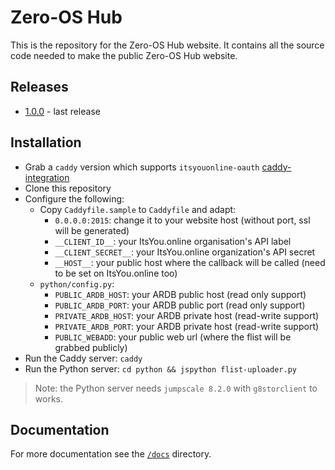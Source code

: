 # Zero-OS Hub

This is the repository for the Zero-OS Hub website. It contains all the source code needed to make the public Zero-OS Hub website.

## Releases
- [1.0.0](https://github.com/zero-os/0-hub/tree/1.0.0) - last release

## Installation
- Grab a `caddy` version which supports `itsyouonline-oauth` [caddy-integration](https://github.com/itsyouonline/caddy-integration)
- Clone this repository
- Configure the following:
  - Copy `Caddyfile.sample` to `Caddyfile` and adapt:
    - `0.0.0.0:2015`: change it to your website host (without port, ssl will be generated)
    - `__CLIENT_ID__`: your ItsYou.online organisation's API label
    - `__CLIENT_SECRET__`: your ItsYou.online organization's API secret
    - `__HOST__`: your public host where the callback will be called (need to be set on ItsYou.online too)
  - `python/config.py`:
    - `PUBLIC_ARDB_HOST`: your ARDB public host (read only support)
    - `PUBLIC_ARDB_PORT`: your ARDB public port (read only support)
    - `PRIVATE_ARDB_HOST`: your ARDB private host (read-write support)
    - `PRIVATE_ARDB_PORT`: your ARDB private host (read-write support)
    - `PUBLIC_WEBADD`: your public web url (where the flist will be grabbed publicly)
- Run the Caddy server: `caddy`
- Run the Python server: `cd python && jspython flist-uploader.py`

> Note: the Python server needs `jumpscale 8.2.0` with `g8storclient` to works.

## Documentation

For more documentation see the [`/docs`](./docs) directory.
